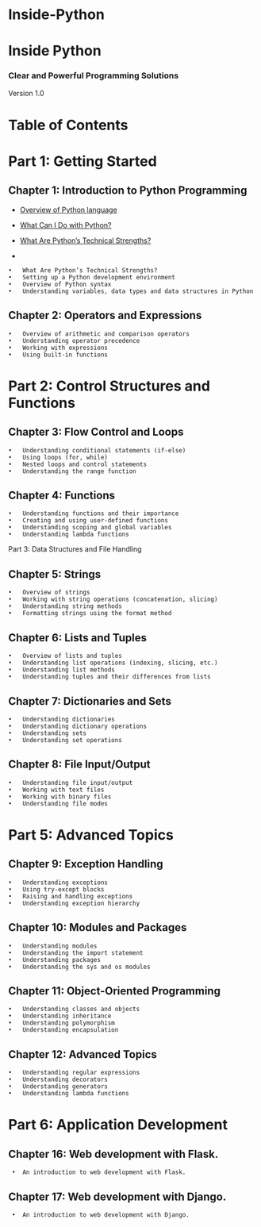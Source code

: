 # Inside-Python

# Inside Python

### Clear and Powerful Programming Solutions
Version 1.0

# Table of Contents

# Part 1: Getting Started
## Chapter 1: Introduction to Python Programming
   * [Overview of Python language](https://www.github.com/satishsalyal/Inside-Python/blob/main/Overview%20of%20Python%20language.md)
    
   * [What Can I Do with Python?](https://github.com/satishsalyal/Inside-Python/blob/main/What%20Can%20I%20Do%20with%20Python%3F.md) 
   * [What Are Python’s Technical Strengths?](../blob/main/What%20Are%20Python’s%20Technical%20Strengths%3F.md)
   * 
    •	What Are Python’s Technical Strengths?
    •	Setting up a Python development environment
    •	Overview of Python syntax
    •	Understanding variables, data types and data structures in Python
    
## Chapter 2: Operators and Expressions
    •	Overview of arithmetic and comparison operators
    •	Understanding operator precedence
    •	Working with expressions
    •	Using built-in functions
    
# Part 2: Control Structures and Functions    
## Chapter 3: Flow Control and Loops
    •	Understanding conditional statements (if-else)
    •	Using loops (for, while)
    •	Nested loops and control statements
    •	Understanding the range function
    
## Chapter 4: Functions
    •	Understanding functions and their importance
    •	Creating and using user-defined functions
    •	Understanding scoping and global variables
    •	Understanding lambda functions

Part 3: Data Structures and File Handling
## Chapter 5: Strings
    •	Overview of strings
    •	Working with string operations (concatenation, slicing)
    •	Understanding string methods
    •	Formatting strings using the format method
    
## Chapter 6: Lists and Tuples
    •	Overview of lists and tuples
    •	Understanding list operations (indexing, slicing, etc.)
    •	Understanding list methods
    •	Understanding tuples and their differences from lists
    
## Chapter 7: Dictionaries and Sets
    •	Understanding dictionaries
    •	Understanding dictionary operations
    •	Understanding sets
    •	Understanding set operations
    
## Chapter 8: File Input/Output
    •	Understanding file input/output
    •	Working with text files
    •	Working with binary files
    •	Understanding file modes

# Part 5: Advanced Topics
## Chapter 9: Exception Handling
    •	Understanding exceptions
    •	Using try-except blocks
    •	Raising and handling exceptions
    •	Understanding exception hierarchy
    
## Chapter 10: Modules and Packages
    •	Understanding modules
    •	Understanding the import statement
    •	Understanding packages
    •	Understanding the sys and os modules
    
## Chapter 11: Object-Oriented Programming
    •	Understanding classes and objects
    •	Understanding inheritance
    •	Understanding polymorphism
    •	Understanding encapsulation
    
## Chapter 12: Advanced Topics
    •	Understanding regular expressions
    •	Understanding decorators
    •	Understanding generators
    •	Understanding lambda functions

# Part 6: Application Development
## Chapter 16: Web development with Flask.
     •	An introduction to web development with Flask.
## Chapter 17: Web development with Django. 
     •	An introduction to web development with Django.
